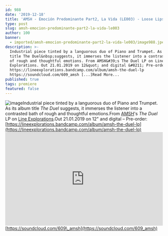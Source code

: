 ```yaml
---
id: 988
date: '2019-12-18'
title: 'AMSH - Emoción Predominante Part2, La Vida (LE003) - Loose Lips'
type: post
slug: amsh-emocion-predominante-part2-la-vida-le003
author: 100
banner:
  - imported/amsh-emocion-predominante-part2-la-vida-le003/image988.jpeg
description: >-
  Industrial piece tinted by a languorous duo of Piano and Trumpet. As its album
  title The Duel&nbsp;suggests, it immerses the listener into a contrasted bath
  of rough and thoughtful emotions. From AMSH&#39;s The Duel LP on Line
  Explorations. Out 21.01.2019 on 12&quot; and digital &#8211; Pre-order:
  https://lineexplorations.bandcamp.com/album/amsh-the-duel-lp
  https://soundcloud.com/609_amsh [...]Read More...
published: true
tags: premiere
featured: false
---
```

![image](../imported/amsh-emocion-predominante-part2-la-vida-le003/image988.jpeg)Industrial piece tinted by a languorous duo of Piano and Trumpet. As its album title _The Duel_ suggests, it immerses the listener into a contrasted bath of rough and thoughtful emotions.From [AMSH](https://soundcloud.com/609_amsh)'s _The Duel_ LP on [Line Explorations](https://lineexplorations.bandcamp.com).Out 21.01.2019 on 12" and digital – Pre-order: [](https://lineexplorations.bandcamp.com/album/amsh-the-duel-lp)[https://lineexplorations.bandcamp.com/album/amsh-the-duel-lp](https://lineexplorations.bandcamp.com/album/amsh-the-duel-lp)<iframe width='100%' height='300' scrolling='no' frameborder='no' allow='autoplay' src='https://w.soundcloud.com/player/?url=https%3A//api.soundcloud.com/tracks/730429684&color=%23ff5500&auto_play=false&hide_related=false&show_comments=true&show_user=true&show_reposts=false&show_teaser=true'></iframe>[https://soundcloud.com/609\_amsh](https://soundcloud.com/609_amsh)